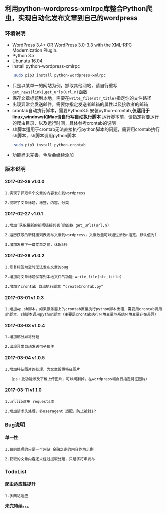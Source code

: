 ## 利用python-wordpress-xmlrpc库整合Python爬虫，实现自动化发布文章到自己的wordpress

### 环境说明
* WordPress 3.4+ OR WordPress 3.0-3.3 with the XML-RPC Modernization Plugin.
* Python 3.x  
* Ubunutu 16.04
* install python-wordpress-xmlrpc
```bash
    sudo pip3 install python-wordpress-xmlrpc
```
* 只是以某单一的网站为例，抓取其他网站，请自行重写``get_news(link)``,``get_urls(url,n)``函数
* 保存文章标题到本地，需要在``write_file(str_title)``指定你的文件路径
* 出现异常会发送邮件，需要你指定发送者邮箱的属性以及接收者的邮箱
* crontab自动执行脚本，需要Python3.5 安装python-crontab,**仅适用于linux,windows和Mac请自行写自动执行脚本** 运行脚本前，请指定将要运行的爬虫目录，以及运行时间，具体参考crontab的说明
* sh脚本适用于crontab无法直接执行python脚本的问题，需要用crontab执行sh脚本，sh脚本调用python脚本
```bash
    sudo pip3 install python-crontab
```
* 功能尚未完善，今后会继续添加

### 版本说明

#### 2017-02-26  v1.0.0

    1.实现了抓取单个文章的内容发布到wordpress

    2.提取了文章标题，标签，内容，分类

#### 2017-02-27  v1.0.1
    1.增加‘获取最新的新闻链接列表’的函数 get_urls(url,n)
    
    2.遍历获取的新链接列表发布文章到wordpress，文章数量可以通过参数n指定，默认值为1
    
    3.增加发布下一篇文章之前，休眠5秒
#### 2017-02-28  v1.0.2
    1.修复标签为空时无法发布文章的bug

    2.增加将文章标题保存到本地文件的功能 write_file(str_title)

    3.增加了crontab 自动执行脚本 “createCronTab.py”
#### 2017-03-01  v1.0.3
    1.增加wp.sh脚本，如果服务器上的crontab直接执行python脚本出错，需要用crontab调用sh脚本，sh脚本调用python脚本（主要是crontab执行环境变量与系统环境变量存在差异）
#### 2017-03-03  v1.0.4
    1.增加部分异常处理
    
    2.出现异常自动发送电子邮件
#### 2017-03-04  v1.0.5
    1.增加特征图片的处理，为文章设置特征图片
    
      （ps：此功能涉及下载上传图片，可以阉割掉，在wordpress端自行指定特征图片）
#### 2017-03-11  v1.1.0
    1.urllib改用 requests库
    
    2.增加请求头处理，多useragent 适配，防止被封IP
### Bug说明

#### 单一性

    1.目前处理的只是一个网站 金融之家的内容作为示例

    2.获取的文章内容还未经过提取处理，只是字符串发布


### TodoList

#### 爬虫适应性提升
    1.多网站适应

**未完待续。。。**



